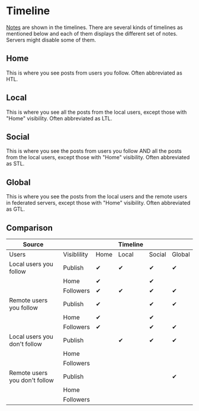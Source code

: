 # Timeline
[Notes](./note) are shown in the timelines. There are several kinds of timelines as mentioned below and each of them displays the different set of notes. Servers might disable some of them.

## Home
This is where you see posts from users you follow. Often abbreviated as HTL.

## Local
This is where you see all the posts from the local users, except those with "Home" visibility. Often abbreviated as LTL.

## Social
This is where you see the posts from users you follow AND all the posts from the local users, except those with "Home" visibility. Often abbreviated as STL.

## Global
This is where you see the posts from the local users and the remote users in federated servers, except those with "Home" visibility. Often abbreviated as GTL.

## Comparison
| Source                        |             |      | Timeline |        |        |
| ----------------------------- | ----------- | ---- | -------- | ------ | ------ |
| Users                         | Visiblility | Home | Local    | Social | Global |
| Local users you follow        | Publish     | ✔    | ✔        | ✔      | ✔      |
|                               | Home        | ✔    |          | ✔      |        |
|                               | Followers   | ✔    | ✔        | ✔      | ✔      |
| Remote users you follow       | Publish     | ✔    |          | ✔      | ✔      |
|                               | Home        | ✔    |          | ✔      |        |
|                               | Followers   | ✔    |          | ✔      | ✔      |
| Local users you don't follow  | Publish     |      | ✔        | ✔      | ✔      |
|                               | Home        |      |          |        |        |
|                               | Followers   |      |          |        |        |
| Remote users you don't follow | Publish     |      |          |        | ✔      |
|                               | Home        |      |          |        |        |
|                               | Followers   |      |          |        |        |
